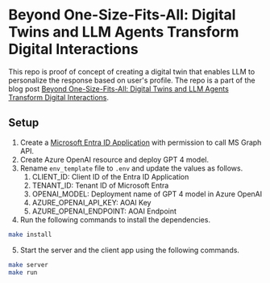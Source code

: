 # Beyond One-Size-Fits-All: Digital Twins and LLM Agents Transform Digital Interactions

This repo is proof of concept of creating a digital twin that enables LLM to personalize the response based on user's profile. The repo is a part of the blog post [Beyond One-Size-Fits-All: Digital Twins and LLM Agents Transform Digital Interactions]().

## Setup

1. Create a [Microsoft Entra ID Application](https://learn.microsoft.com/en-us/entra/identity-platform/quickstart-register-app?tabs=certificate) with permission to call MS Graph API.
2. Create Azure OpenAI resource and deploy GPT 4 model.
3. Rename `env_template` file to `.env` and update the values as follows.
   1. CLIENT_ID: Client ID of the Entra ID Application
   2. TENANT_ID: Tenant ID of Microsoft Entra
   3. OPENAI_MODEL: Deployment name of GPT 4 model in Azure OpenAI
   4. AZURE_OPENAI_API_KEY: AOAI Key
   5. AZURE_OPENAI_ENDPOINT: AOAI Endpoint
4. Run the following commands to install the dependencies.
```bash
make install
```
5. Start the server and the client app using the following commands.
```bash
make server
make run
```

